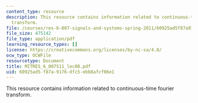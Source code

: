 ```yaml
---
content_type: resource
description: This resource contains information related to continuous-time fourier
  transform.
file: /courses/res-6-007-signals-and-systems-spring-2011/60925ad5f87a9176dfc5ebb8afcf06e1_MITRES_6_007S11_lec08.pdf
file_size: 475142
file_type: application/pdf
learning_resource_types: []
license: https://creativecommons.org/licenses/by-nc-sa/4.0/
ocw_type: OCWFile
resourcetype: Document
title: MITRES_6_007S11_lec08.pdf
uid: 60925ad5-f87a-9176-dfc5-ebb8afcf06e1
---
```

This resource contains information related to continuous-time fourier transform.
